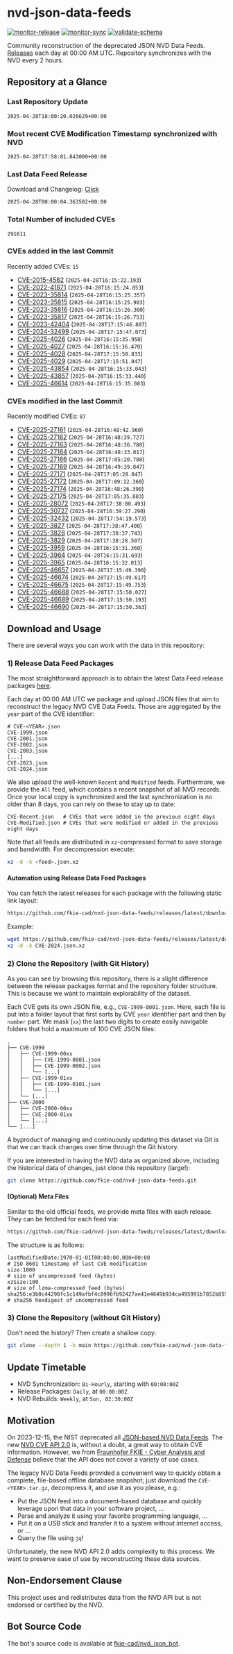 # nvd-json-data-feeds

[![monitor-release](https://github.com/fkie-cad/nvd-json-data-feeds/actions/workflows/monitor_release.yml/badge.svg)](https://github.com/fkie-cad/nvd-json-data-feeds/actions/workflows/monitor_release.yml)
[![monitor-sync](https://github.com/fkie-cad/nvd-json-data-feeds/actions/workflows/monitor_sync.yml/badge.svg)](https://github.com/fkie-cad/nvd-json-data-feeds/actions/workflows/monitor_sync.yml)
[![validate-schema](https://github.com/fkie-cad/nvd-json-data-feeds/actions/workflows/validate_schema.yml/badge.svg)](https://github.com/fkie-cad/nvd-json-data-feeds/actions/workflows/validate_schema.yml)

Community reconstruction of the deprecated JSON NVD Data Feeds.
[Releases](https://github.com/fkie-cad/nvd-json-data-feeds/releases/latest) each day at 00:00 AM UTC.
Repository synchronizes with the NVD every 2 hours.

## Repository at a Glance

### Last Repository Update

```plain
2025-04-28T18:00:20.026629+00:00
```

### Most recent CVE Modification Timestamp synchronized with NVD

```plain
2025-04-28T17:58:01.843000+00:00
```

### Last Data Feed Release

Download and Changelog: [Click](https://github.com/fkie-cad/nvd-json-data-feeds/releases/latest)

```plain
2025-04-28T00:00:04.363502+00:00
```

### Total Number of included CVEs

```plain
291611
```

### CVEs added in the last Commit

Recently added CVEs: `15`

- [CVE-2015-4582](CVE-2015/CVE-2015-45xx/CVE-2015-4582.json) (`2025-04-28T16:15:22.193`)
- [CVE-2022-41871](CVE-2022/CVE-2022-418xx/CVE-2022-41871.json) (`2025-04-28T16:15:24.853`)
- [CVE-2023-35814](CVE-2023/CVE-2023-358xx/CVE-2023-35814.json) (`2025-04-28T16:15:25.357`)
- [CVE-2023-35815](CVE-2023/CVE-2023-358xx/CVE-2023-35815.json) (`2025-04-28T16:15:25.903`)
- [CVE-2023-35816](CVE-2023/CVE-2023-358xx/CVE-2023-35816.json) (`2025-04-28T16:15:26.300`)
- [CVE-2023-35817](CVE-2023/CVE-2023-358xx/CVE-2023-35817.json) (`2025-04-28T16:15:26.753`)
- [CVE-2023-42404](CVE-2023/CVE-2023-424xx/CVE-2023-42404.json) (`2025-04-28T17:15:46.807`)
- [CVE-2024-32499](CVE-2024/CVE-2024-324xx/CVE-2024-32499.json) (`2025-04-28T17:15:47.073`)
- [CVE-2025-4026](CVE-2025/CVE-2025-40xx/CVE-2025-4026.json) (`2025-04-28T16:15:35.950`)
- [CVE-2025-4027](CVE-2025/CVE-2025-40xx/CVE-2025-4027.json) (`2025-04-28T16:15:36.470`)
- [CVE-2025-4028](CVE-2025/CVE-2025-40xx/CVE-2025-4028.json) (`2025-04-28T17:15:50.833`)
- [CVE-2025-4029](CVE-2025/CVE-2025-40xx/CVE-2025-4029.json) (`2025-04-28T17:15:51.047`)
- [CVE-2025-43854](CVE-2025/CVE-2025-438xx/CVE-2025-43854.json) (`2025-04-28T16:15:33.043`)
- [CVE-2025-43857](CVE-2025/CVE-2025-438xx/CVE-2025-43857.json) (`2025-04-28T16:15:33.440`)
- [CVE-2025-46614](CVE-2025/CVE-2025-466xx/CVE-2025-46614.json) (`2025-04-28T16:15:35.083`)


### CVEs modified in the last Commit

Recently modified CVEs: `87`

- [CVE-2025-27161](CVE-2025/CVE-2025-271xx/CVE-2025-27161.json) (`2025-04-28T16:48:42.960`)
- [CVE-2025-27162](CVE-2025/CVE-2025-271xx/CVE-2025-27162.json) (`2025-04-28T16:48:39.727`)
- [CVE-2025-27163](CVE-2025/CVE-2025-271xx/CVE-2025-27163.json) (`2025-04-28T16:48:36.780`)
- [CVE-2025-27164](CVE-2025/CVE-2025-271xx/CVE-2025-27164.json) (`2025-04-28T16:48:33.017`)
- [CVE-2025-27166](CVE-2025/CVE-2025-271xx/CVE-2025-27166.json) (`2025-04-28T17:05:20.700`)
- [CVE-2025-27169](CVE-2025/CVE-2025-271xx/CVE-2025-27169.json) (`2025-04-28T16:49:39.847`)
- [CVE-2025-27171](CVE-2025/CVE-2025-271xx/CVE-2025-27171.json) (`2025-04-28T17:05:28.047`)
- [CVE-2025-27172](CVE-2025/CVE-2025-271xx/CVE-2025-27172.json) (`2025-04-28T17:09:12.360`)
- [CVE-2025-27174](CVE-2025/CVE-2025-271xx/CVE-2025-27174.json) (`2025-04-28T16:48:26.390`)
- [CVE-2025-27175](CVE-2025/CVE-2025-271xx/CVE-2025-27175.json) (`2025-04-28T17:05:35.883`)
- [CVE-2025-28072](CVE-2025/CVE-2025-280xx/CVE-2025-28072.json) (`2025-04-28T17:38:00.493`)
- [CVE-2025-30727](CVE-2025/CVE-2025-307xx/CVE-2025-30727.json) (`2025-04-28T16:39:27.290`)
- [CVE-2025-32432](CVE-2025/CVE-2025-324xx/CVE-2025-32432.json) (`2025-04-28T17:54:19.573`)
- [CVE-2025-3827](CVE-2025/CVE-2025-38xx/CVE-2025-3827.json) (`2025-04-28T17:38:47.400`)
- [CVE-2025-3828](CVE-2025/CVE-2025-38xx/CVE-2025-3828.json) (`2025-04-28T17:38:37.743`)
- [CVE-2025-3829](CVE-2025/CVE-2025-38xx/CVE-2025-3829.json) (`2025-04-28T17:38:28.507`)
- [CVE-2025-3959](CVE-2025/CVE-2025-39xx/CVE-2025-3959.json) (`2025-04-28T16:15:31.360`)
- [CVE-2025-3964](CVE-2025/CVE-2025-39xx/CVE-2025-3964.json) (`2025-04-28T16:15:31.693`)
- [CVE-2025-3965](CVE-2025/CVE-2025-39xx/CVE-2025-3965.json) (`2025-04-28T16:15:32.013`)
- [CVE-2025-46657](CVE-2025/CVE-2025-466xx/CVE-2025-46657.json) (`2025-04-28T17:15:49.390`)
- [CVE-2025-46674](CVE-2025/CVE-2025-466xx/CVE-2025-46674.json) (`2025-04-28T17:15:49.617`)
- [CVE-2025-46675](CVE-2025/CVE-2025-466xx/CVE-2025-46675.json) (`2025-04-28T17:15:49.753`)
- [CVE-2025-46688](CVE-2025/CVE-2025-466xx/CVE-2025-46688.json) (`2025-04-28T17:15:50.027`)
- [CVE-2025-46689](CVE-2025/CVE-2025-466xx/CVE-2025-46689.json) (`2025-04-28T17:15:50.193`)
- [CVE-2025-46690](CVE-2025/CVE-2025-466xx/CVE-2025-46690.json) (`2025-04-28T17:15:50.363`)


## Download and Usage

There are several ways you can work with the data in this repository:

### 1) Release Data Feed Packages

The most straightforward approach is to obtain the latest Data Feed release packages [here](https://github.com/fkie-cad/nvd-json-data-feeds/releases/latest).

Each day at 00:00 AM UTC we package and upload JSON files that aim to reconstruct the legacy NVD CVE Data Feeds.
Those are aggregated by the `year` part of the CVE identifier:

```
# CVE-<YEAR>.json
CVE-1999.json
CVE-2001.json
CVE-2002.json
CVE-2003.json
[...]
CVE-2023.json
CVE-2024.json
```

We also upload the well-known `Recent` and `Modified` feeds.
Furthermore, we provide the `All` feed, which contains a recent snapshot of all NVD records.
Once your local copy is synchronized and the last synchronization is no older than 8 days, you can rely on these to stay up to date:

```plain
CVE-Recent.json   # CVEs that were added in the previous eight days
CVE-Modified.json # CVEs that were modified or added in the previous eight days
```

Note that all feeds are distributed in `xz`-compressed format to save storage and bandwidth.
For decompression execute:

```sh
xz -d -k <feed>.json.xz
```

#### Automation using Release Data Feed Packages

You can fetch the latest releases for each package with the following static link layout:

```sh
https://github.com/fkie-cad/nvd-json-data-feeds/releases/latest/download/CVE-<YEAR>.json.xz
```

Example:

```sh
wget https://github.com/fkie-cad/nvd-json-data-feeds/releases/latest/download/CVE-2024.json.xz
xz -d -k CVE-2024.json.xz
```

### 2) Clone the Repository (with Git History)

As you can see by browsing this repository, there is a slight difference between the release packages format and the repository folder structure.
This is because we want to maintain explorability of the dataset.

Each CVE gets its own JSON file, e.g., `CVE-1999-0001.json`.
Here, each file is put into a folder layout that first sorts by CVE `year` identifier part and then by `number` part.
We mask (`xx`) the last two digits to create easily navigable folders that hold a maximum of 100 CVE JSON files:

```plain
.
├── CVE-1999
│   ├── CVE-1999-00xx
│   │   ├── CVE-1999-0001.json
│   │   ├── CVE-1999-0002.json
│   │   └── [...]
│   ├── CVE-1999-01xx
│   │   ├── CVE-1999-0101.json
│   │   └── [...]
│   └── [...]
├── CVE-2000
│   ├── CVE-2000-00xx
│   ├── CVE-2000-01xx
│   └── [...]
└── [...]
```

A byproduct of managing and continuously updating this dataset via Git is that we can track changes over time through the Git history.

If you are interested in having the NVD data as organized above, including the historical data of changes, just clone this repository (large!):

```sh
git clone https://github.com/fkie-cad/nvd-json-data-feeds.git
```

#### (Optional) Meta Files

Similar to the old official feeds, we provide meta files with each release. They can be fetched for each feed via:

```sh
https://github.com/fkie-cad/nvd-json-data-feeds/releases/latest/download/CVE-<YEAR>.meta
```

The structure is as follows:

```plain
lastModifiedDate:1970-01-01T00:00:00.000+00:00                          # ISO 8601 timestamp of last CVE modification
size:1000                                                               # size of uncompressed feed (bytes)
xzSize:100                                                              # size of lzma-compressed feed (bytes)
sha256:e3b0c44298fc1c149afbf4c8996fb92427ae41e4649b934ca495991b7852b855 # sha256 hexdigest of uncompressed feed
```

### 3) Clone the Repository (without Git History)

Don't need the history? Then create a shallow copy:

```sh
git clone --depth 1 -b main https://github.com/fkie-cad/nvd-json-data-feeds.git
```


## Update Timetable

* NVD Synchronization: `Bi-Hourly`, starting with `00:00:00Z`
* Release Packages: `Daily`, at `00:00:00Z`
* NVD Rebuilds: `Weekly`, at `Sun, 02:30:00Z`


## Motivation

On 2023-12-15, the NIST deprecated all [JSON-based NVD Data Feeds](https://nvd.nist.gov/vuln/data-feeds#divRetirementBanner-1).
The new [NVD CVE API 2.0](https://nvd.nist.gov/developers/vulnerabilities) is, without a doubt, a great way to obtain CVE information.
However, we from [Fraunhofer FKIE - Cyber Analysis and Defense](https://www.fkie.fraunhofer.de/en/departments/cad.html) believe that the API does not cover a variety of use cases.

The legacy NVD Data Feeds provided a convenient way to quickly obtain a complete, file-based offline database snapshot; just download the `CVE-<YEAR>.tar.gz`, decompress it, and use it as you please, e.g.:

- Put the JSON feed into a document-based database and quickly leverage upon that data in your software project, ...
- Parse and analyze it using your favorite programming language, ...
- Put it on a USB stick and transfer it to a system without internet access, or ...
- Query the file using `jq`!

Unfortunately, the new NVD API 2.0 adds complexity to this process.
We want to preserve ease of use by reconstructing these data sources.

## Non-Endorsement Clause

This project uses and redistributes data from the NVD API but is not endorsed or certified by the NVD.

## Bot Source Code

The bot's source code is available at [fkie-cad/nvd\_json\_bot](https://github.com/fkie-cad/nvd_json_bot).